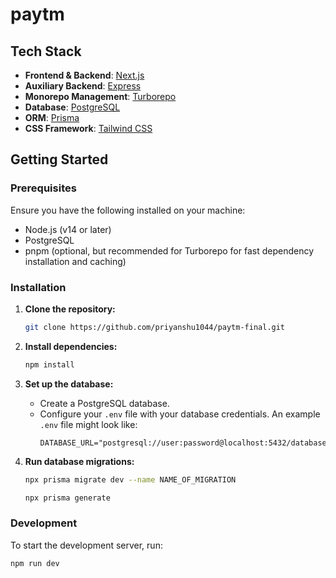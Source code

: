 # paytm

## Tech Stack

- **Frontend & Backend**: [Next.js](https://nextjs.org/)
- **Auxiliary Backend**: [Express](https://expressjs.com/)
- **Monorepo Management**: [Turborepo](https://turborepo.org/)
- **Database**: [PostgreSQL](https://www.postgresql.org/)
- **ORM**: [Prisma](https://www.prisma.io/)
- **CSS Framework**: [Tailwind CSS](https://tailwindcss.com/)

## Getting Started

### Prerequisites

Ensure you have the following installed on your machine:

- Node.js (v14 or later)
- PostgreSQL
- pnpm (optional, but recommended for Turborepo for fast dependency installation and caching)

### Installation

1. **Clone the repository:**

   ```sh
   git clone https://github.com/priyanshu1044/paytm-final.git
   ```

2. **Install dependencies:**

   ```sh
   npm install
   ```

3. **Set up the database:**

   - Create a PostgreSQL database.
   - Configure your `.env` file with your database credentials. An example `.env` file might look like:
     ```plaintext
     DATABASE_URL="postgresql://user:password@localhost:5432/database"
     ```

4. **Run database migrations:**
   ```sh
   npx prisma migrate dev --name NAME_OF_MIGRATION
   ```
   ```sh
   npx prisma generate
   ```

### Development

To start the development server, run:

```sh
npm run dev
```
